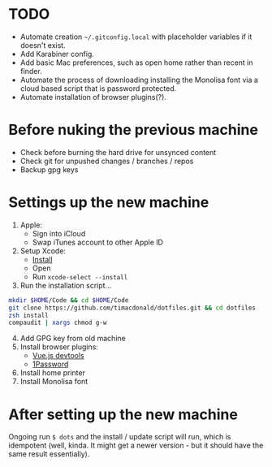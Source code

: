 # TODO

- Automate creation `~/.gitconfig.local` with placeholder variables if it doesn't exist.
- Add Karabiner config.
- Add basic Mac preferences, such as open home rather than recent in finder.
- Automate the process of downloading installing the Monolisa font via a cloud based script that is password protected.
- Automate installation of browser plugins(?).

# Before nuking the previous machine

- Check before burning the hard drive for unsynced content
- Check git for unpushed changes / branches / repos
- Backup gpg keys

# Settings up the new machine

1. Apple:
   - Sign into iCloud
   - Swap iTunes account to other Apple ID
2. Setup Xcode:
   - [Install](https://apps.apple.com/au/app/xcode/id497799835?mt=12)
   - Open 
   - Run `xcode-select --install`
3. Run the installation script...
```sh
mkdir $HOME/Code && cd $HOME/Code
git clone https://github.com/timacdonald/dotfiles.git && cd dotfiles
zsh install
compaudit | xargs chmod g-w
```
4. Add GPG key from old machine
5. Install browser plugins:
   - [Vue.js devtools](https://addons.mozilla.org/en-US/firefox/addon/vue-js-devtools/)
   - [1Password](https://1password.com/browsers/firefox/)
6. Install home printer
7. Install Monolisa font

# After setting up the new machine

Ongoing run `$ dots` and the install / update script will run, which is idempotent (well, kinda. It might get a newer version - but it should have the same result essentially).
